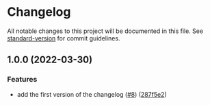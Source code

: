 # Changelog

All notable changes to this project will be documented in this file. See [standard-version](https://github.com/conventional-changelog/standard-version) for commit guidelines.

## 1.0.0 (2022-03-30)


### Features

* add the first version of the changelog ([#8](https://github.com/devtrillo/git-hooks/issues/8)) ([287f5e2](https://github.com/mokkapps/changelog-generator-demo/commits/287f5e2a8c50ed5e1e1aeb6c7e98fd1f0911e474))
